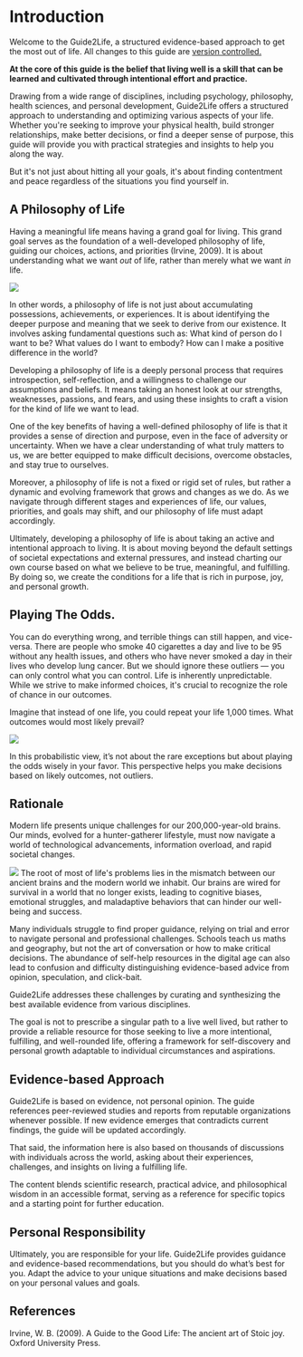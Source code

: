 # Introduction
Welcome to the Guide2Life, a structured evidence-based approach to get the most out of life. All changes to this guide are [version controlled.](https://github.com/emanuelefaja/howtolive)

**At the core of this guide is the belief that living well is a skill that can be learned and cultivated through intentional effort and practice.**

Drawing from a wide range of disciplines, including psychology, philosophy, health sciences, and personal development, Guide2Life offers a structured approach to understanding and optimizing various aspects of your life. Whether you're seeking to improve your physical health, build stronger relationships, make better decisions, or find a deeper sense of purpose, this guide will provide you with practical strategies and insights to help you along the way.

But it's not just about hitting all your goals, it's about finding contentment and peace regardless of the situations you find yourself in.

## A Philosophy of Life

Having a meaningful life means having a grand goal for living. This grand goal serves as the foundation of a well-developed philosophy of life, guiding our choices, actions, and priorities (Irvine, 2009). It is about understanding what we want _out_ of life, rather than merely what we want _in_ life.

![](../images/lifereflections.webp)

In other words, a philosophy of life is not just about accumulating possessions, achievements, or experiences. It is about identifying the deeper purpose and meaning that we seek to derive from our existence. It involves asking fundamental questions such as: What kind of person do I want to be? What values do I want to embody? How can I make a positive difference in the world?

Developing a philosophy of life is a deeply personal process that requires introspection, self-reflection, and a willingness to challenge our assumptions and beliefs. It means taking an honest look at our strengths, weaknesses, passions, and fears, and using these insights to craft a vision for the kind of life we want to lead.

One of the key benefits of having a well-defined philosophy of life is that it provides a sense of direction and purpose, even in the face of adversity or uncertainty. When we have a clear understanding of what truly matters to us, we are better equipped to make difficult decisions, overcome obstacles, and stay true to ourselves.

Moreover, a philosophy of life is not a fixed or rigid set of rules, but rather a dynamic and evolving framework that grows and changes as we do. As we navigate through different stages and experiences of life, our values, priorities, and goals may shift, and our philosophy of life must adapt accordingly.

Ultimately, developing a philosophy of life is about taking an active and intentional approach to living. It is about moving beyond the default settings of societal expectations and external pressures, and instead charting our own course based on what we believe to be true, meaningful, and fulfilling. By doing so, we create the conditions for a life that is rich in purpose, joy, and personal growth.


## Playing The Odds.

You can do everything wrong, and terrible things can still happen, and vice-versa. There are people who smoke 40 cigarettes a day and live to be 95 without any health issues, and others who have never smoked a day in their lives who develop lung cancer. But we should ignore these outliers — you can only control what you can control. Life is inherently unpredictable. While we strive to make informed choices, it's crucial to recognize the role of chance in our outcomes.

Imagine that instead of one life, you could repeat your life 1,000 times. What outcomes would most likely prevail?

![](../images/1000lives.webp)


In this probabilistic view, it’s not about the rare exceptions but about playing the odds wisely in your favor. This perspective helps you make decisions based on likely outcomes, not outliers.

## Rationale

Modern life presents unique challenges for our 200,000-year-old brains. Our minds, evolved for a hunter-gatherer lifestyle, must now navigate a world of technological advancements, information overload, and rapid societal changes. 

![](../images/oldnewbrain.webp)
The root of most of life's problems lies in the mismatch between our ancient brains and the modern world we inhabit. Our brains are wired for survival in a world that no longer exists, leading to cognitive biases, emotional struggles, and maladaptive behaviors that can hinder our well-being and success.

Many individuals struggle to find proper guidance, relying on trial and error to navigate personal and professional challenges. Schools teach us maths and geography, but not the art of conversation or how to make critical decisions. The abundance of self-help resources in the digital age can also lead to confusion and difficulty distinguishing evidence-based advice from opinion, speculation, and click-bait.

Guide2Life addresses these challenges by curating and synthesizing the best available evidence from various disciplines. 

The goal is not to prescribe a singular path to a live well lived, but rather to provide a reliable resource for those seeking to live a more intentional, fulfilling, and well-rounded life, offering a framework for self-discovery and personal growth adaptable to individual circumstances and aspirations.

## Evidence-based Approach
Guide2Life is based on evidence, not personal opinion. The guide references peer-reviewed studies and reports from reputable organizations whenever possible. If new evidence emerges that contradicts current findings, the guide will be updated accordingly.

That said, the information here is also based on thousands of discussions with individuals across the world, asking about their experiences, challenges, and insights on living a fulfilling life. 

The content blends scientific research, practical advice, and philosophical wisdom in an accessible format, serving as a reference for specific topics and a starting point for further education.

## Personal Responsibility
Ultimately, you are responsible for your life.  Guide2Life provides guidance and evidence-based recommendations, but you should do what’s best for you. Adapt the advice to your unique situations and make decisions based on your personal values and goals.

## References 

Irvine, W. B. (2009). A Guide to the Good Life: The ancient art of Stoic joy. Oxford University Press.



